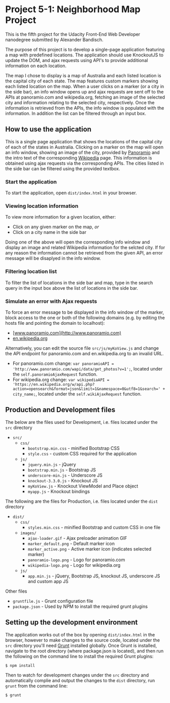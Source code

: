 # Project 5-1: Neighborhood Map Project

This is the fifth project for the Udacity Front-End Web Developer nanodegree submitted by Alexander Bandisch.

The purpose of this project is to develop a single-page application featuring a map with predefined locations. The application should use KnockoutJS to update the DOM, and ajax requests using API's to provide additional information on each location.
    
The map I chose to display is a map of Australia and each listed location is the capital city of each state. The map features custom markers showing each listed location on the map. When a user clicks on a marker (or a city in the side bar), an info window opens up and ajax requests are sent off to the APIs at panoramio.com and wikipedia.org, fetching an image of the selected city and information relating to the selected city, respectively. Once the information is retrieved from the APIs, the info window is populated with the information. In addition the list can be filtered through an input box.

## How to use the application

This is a single page application that shows the locations of the capital city of each of the states in Australia. Clicking on a marker on the map will open an info window, showing an image of the city, provided by [Panoramio](http://www.panoramio.com/) and the intro text of the corresponding [Wikipedia](https://en.wikipedia.org/wiki/Main_Page) page. This information is obtained using ajax requests via the corresponding APIs. The cities listed in the side bar can be filtered using the provided textbox.

### Start the application

To start the application, open `dist/index.html` in your browser.

### Viewing location information

To view more information for a given location, either: 
  * Click on any given marker on the map, _or_
  * Click on a city name in the side bar

Doing one of the above will open the corresponding info window and display an image and related Wikipedia information for the selcted city. If for any reason the information cannot be retrieved from the given API, an error message will be disaplyed in the info window.

### Filtering location list

To filter the list of locations in the side bar and map, type in the search query in the input box above the list of locations in the side bar. 

### Simulate an error with Ajax requests

To force an error message to be displayed in the info window of the marker, block access to the one or both of the following domains (e.g. by editing the hosts file and pointing the domain to localhost):

* [www.panoramio.com](http://www.panoramio.com)
* [en.wikipedia.org](https://en.wikipedia.org/wiki/Main_Page)

Alternatively, you can edit the source file `src/js/myKoView.js` and change the API endpoint for panoramio.com and en.wikipedia.org to an invalid URL. 

* For panoramio.com change: `var panoramioAPI = 'http://www.panoramio.com/wapi/data/get_photos?v=1';`, located under the `self.panoramioAjaxRequest` function.
* For wikipedia.org change: `var wikipediaAPI = 'https://en.wikipedia.org/w/api.php?action=opensearch&format=json&limit=1&namespace=0&utf8=1&search=' + city_name;`, located under the `self.wikiAjaxRequest` function.

## Production and Development files

The below are the files used for Development, i.e. files located under the `src` directory
* `src/`
  * `css/`
    * `bootstrap.min.css` - minified Bootstrap CSS
    * `style.css` - custom CSS required for the application
  * `js/`
    * `jquery.min.js` - jQuery
    * `bootstrap.min.js` - Bootstrap JS
    * `underscore-min.js` - Underscore JS
    * `knockout-3.3.0.js` - Knockout JS
    * `myKoView.js` - Knockout ViewModel and Place object
    * `myapp.js` - Knockout bindings

The following are the files for Production, i.e. files located under the `dist` directory
* `dist/`
  * `css/`
    * `styles.min.css` - minified Bootstrap and custom CSS in one file
  * `images/` 
    * `ajax-loader.gif` - Ajax preloader animation GIF
    * `marker_default.png` - Default marker icon
    * `marker_active.png` - Active marker icon (indicates selected marker)
    * `panoramio-logo.png` - Logo for panoramio.com
    * `wikipedia-logo.png` - Logo for wikipedia.org
  * `js/`
    * `app.min.js` - jQuery, Bootstrap JS, knockout JS, underscore JS and custom app JS

Other files
* `gruntfile.js` - Grunt configuration file
* `package.json` - Used by NPM to install the required grunt plugins

## Setting up the development environment

The application works out of the box by opening `dist/index.html` in the browser, however to make changes to the source code, located under the `src` directory you'll need [Grunt](http://gruntjs.com/getting-started) installed globally. Once Grunt is installed, navigate to the root directory (where package.json is located), and then run the following on the command line to install the required Grunt plugins:
```sh
$ npm install
```
Then to watch for development changes under the `src` directory and automatically complie and output the changes to the `dist` directory, run `grunt` from the command line:
```sh
$ grunt
```
